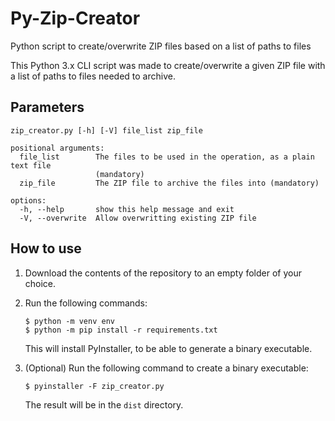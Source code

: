 # Py-Zip-Creator
Python script to create/overwrite ZIP files based on a list of paths to files

This Python 3.x CLI script was made to create/overwrite a given ZIP file with a list of paths to files needed to archive.

## Parameters

    zip_creator.py [-h] [-V] file_list zip_file
    
    positional arguments:
      file_list        The files to be used in the operation, as a plain text file
                       (mandatory)
      zip_file         The ZIP file to archive the files into (mandatory)
    
    options:
      -h, --help       show this help message and exit
      -V, --overwrite  Allow overwritting existing ZIP file

## How to use

1. Download the contents of the repository to an empty folder of your choice.
2. Run the following commands:

   ```
   $ python -m venv env
   $ python -m pip install -r requirements.txt
   ```

   This will install PyInstaller, to be able to generate a binary executable.
3. (Optional) Run the following command to create a binary executable:

   ```
   $ pyinstaller -F zip_creator.py
   ```

   The result will be in the `dist` directory.
